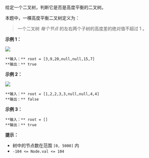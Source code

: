 给定一个二叉树，判断它是否是高度平衡的二叉树。

本题中，一棵高度平衡二叉树定义为：

> 一个二叉树 _每个节点_ 的左右两个子树的高度差的绝对值不超过 1 。

**示例 1：**

![](https://assets.leetcode.com/uploads/2020/10/06/balance_1.jpg)

    
    
    **输入：** root = [3,9,20,null,null,15,7]
    **输出：** true
    

**示例 2：**

![](https://assets.leetcode.com/uploads/2020/10/06/balance_2.jpg)

    
    
    **输入：** root = [1,2,2,3,3,null,null,4,4]
    **输出：** false
    

**示例 3：**

    
    
    **输入：** root = []
    **输出：** true
    

**提示：**

  * 树中的节点数在范围 `[0, 5000]` 内
  * `-104 <= Node.val <= 104`

